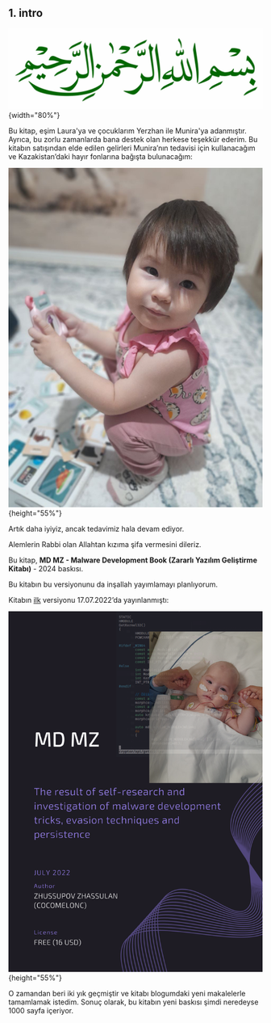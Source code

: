 ## 1. intro

![Bismillah](./images/bismillah.jpg){width="80%"}

Bu kitap, eşim Laura'ya ve çocuklarım Yerzhan ile Munira'ya adanmıştır. Ayrıca, bu zorlu zamanlarda bana destek olan herkese teşekkür ederim. Bu kitabın satışından elde edilen gelirleri Munira’nın tedavisi için kullanacağım ve Kazakistan’daki hayır fonlarına bağışta bulunacağım:     

![Munira](./images/intro/photo_2024-06-26_18-48-13.jpg "Munira"){height="55%"}    

Artık daha iyiyiz, ancak tedavimiz hala devam ediyor.    

Alemlerin Rabbi olan Allahtan kızıma şifa vermesini dileriz.     

Bu kitap, **MD MZ - Malware Development Book (Zararlı Yazılım Geliştirme Kitabı)** - 2024 baskısı.     

Bu kitabın bu versiyonunu da inşallah yayımlamayı planlıyorum.    

Kitabın [ilk]((https://cocomelonc.github.io/book/2022/07/16/mybook.html)) versiyonu 17.07.2022’da yayınlanmıştı:

![MD](./images/MDMZ1_1.png){height="55%"}    

O zamandan beri iki yık geçmiştir ve kitabı blogumdaki yeni makalelerle tamamlamak istedim. Sonuç olarak, bu kitabın yeni baskısı şimdi neredeyse 1000 sayfa içeriyor.      
